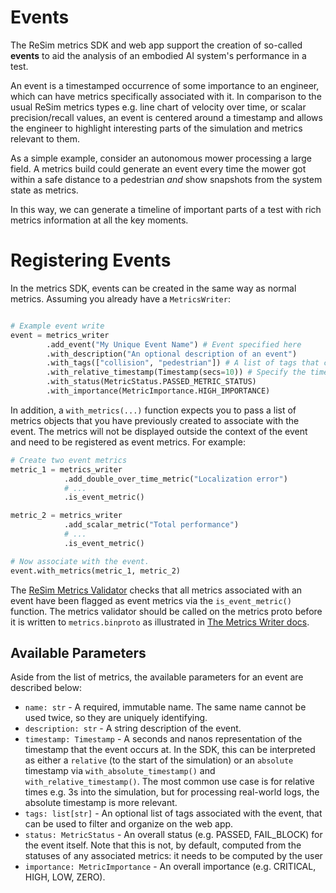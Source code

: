 # Events

The ReSim metrics SDK and web app support the creation of so-called **events** to aid the
analysis of an embodied AI system's performance in a test.

An event is a timestamped occurrence of some importance to an engineer, which can have 
metrics specifically associated with it. In comparison to the usual ReSim metrics types e.g. 
line chart of velocity over time, or scalar precision/recall values, an event is centered 
around a timestamp and allows the engineer to highlight interesting parts of the simulation and metrics relevant to them.

As a simple example, consider an autonomous mower processing a large field. A metrics build
could generate an event every time the mower got within a safe distance to a pedestrian
*and* show snapshots from the system state as metrics.

In this way, we can generate a timeline of important parts of a test with rich metrics information at all the key moments.

# Registering Events

In the metrics SDK, events can be created in the same way as normal metrics. Assuming
you already have a `MetricsWriter`:

```python

# Example event write
event = metrics_writer
        .add_event("My Unique Event Name") # Event specified here
        .with_description("An optional description of an event")
        .with_tags(["collision", "pedestrian"]) # A list of tags that can be used to categorize the event 
        .with_relative_timestamp(Timestamp(secs=10)) # Specify the timestamp in your simulation that the event occurs
        .with_status(MetricStatus.PASSED_METRIC_STATUS)
        .with_importance(MetricImportance.HIGH_IMPORTANCE)
```

In addition, a `with_metrics(...)` function expects you to pass a list of metrics objects that 
you have previously created to associate with the event. The metrics will not be displayed outside 
the context of the event and need to be registered as event metrics. For example:

```python
# Create two event metrics
metric_1 = metrics_writer
            .add_double_over_time_metric("Localization error")
            # ...
            .is_event_metric()

metric_2 = metrics_writer
            .add_scalar_metric("Total performance")
            # ...
            .is_event_metric()

# Now associate with the event.
event.with_metrics(metric_1, metric_2)
```

The [ReSim Metrics Validator](https://github.com/resim-ai/open-core/blob/main/resim/metrics/proto/validate_metrics_proto.py) checks that all metrics associated with an event have been flagged as event metrics
via the `is_event_metric()` function. The metrics validator should be called on the metrics proto before it is written to `metrics.binproto` as illustrated in [The Metrics Writer docs](./metrics_writer).

## Available Parameters

Aside from the list of metrics, the available parameters for an event are described below:

- `name: str` - A required, immutable name. The same name cannot be used twice, so they are uniquely identifying.
- `description: str` - A string description of the event.
- `timestamp: Timestamp` - A seconds and nanos representation of the timestamp that the event occurs at. In the SDK, this
can be interpreted as either a `relative` (to the start of the simulation) or an `absolute` timestamp via `with_absolute_timestamp()`
and `with_relative_timestamp()`. The most common use case is for relative times e.g. 3s into the simulation, but for processing
real-world logs, the absolute timestamp is more relevant.
- `tags: list[str]` - An optional list of tags associated with the event, that can be used to filter and organize on the web app.
- `status: MetricStatus` - An overall status (e.g. PASSED, FAIL_BLOCK) for the event itself. Note that this is not, by default, computed from
the statuses of any associated metrics: it needs to be computed by the user
- `importance: MetricImportance` - An overall importance (e.g. CRITICAL, HIGH, LOW, ZERO).
